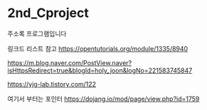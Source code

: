 # 2nd_Cproject
주소록 프로그램입니다

링크드 리스트 참고 https://opentutorials.org/module/1335/8940

https://m.blog.naver.com/PostView.naver?isHttpsRedirect=true&blogId=holy_joon&logNo=221583745847

https://yjg-lab.tistory.com/122

여기서 부터는 포인터
https://dojang.io/mod/page/view.php?id=1759
